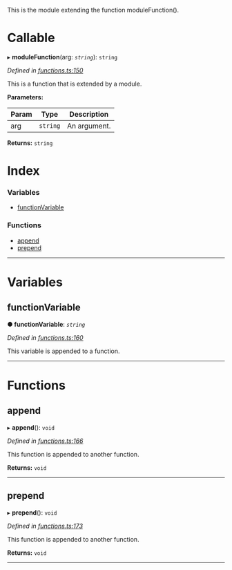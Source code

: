 

This is the module extending the function moduleFunction().

# Callable
▸ **moduleFunction**(arg: *`string`*): `string`

*Defined in [functions.ts:150](https://github.com/tgreyuk/typedoc-plugin-markdown/blob/master/test/src/functions.ts#L150)*

This is a function that is extended by a module.

**Parameters:**

| Param | Type | Description |
| ------ | ------ | ------ |
| arg | `string` |  An argument. |

**Returns:** `string`

# Index

### Variables

* [functionVariable](_functions_.modulefunction.md#functionvariable)

### Functions

* [append](_functions_.modulefunction.md#append)
* [prepend](_functions_.modulefunction.md#prepend)

---

# Variables

<a id="functionvariable"></a>

##  functionVariable

**● functionVariable**: *`string`*

*Defined in [functions.ts:160](https://github.com/tgreyuk/typedoc-plugin-markdown/blob/master/test/src/functions.ts#L160)*

This variable is appended to a function.

___

# Functions

<a id="append"></a>

##  append

▸ **append**(): `void`

*Defined in [functions.ts:166](https://github.com/tgreyuk/typedoc-plugin-markdown/blob/master/test/src/functions.ts#L166)*

This function is appended to another function.

**Returns:** `void`

___
<a id="prepend"></a>

##  prepend

▸ **prepend**(): `void`

*Defined in [functions.ts:173](https://github.com/tgreyuk/typedoc-plugin-markdown/blob/master/test/src/functions.ts#L173)*

This function is appended to another function.

**Returns:** `void`

___

